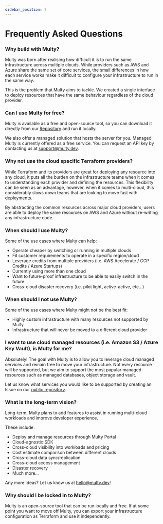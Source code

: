 ```yaml
---
sidebar_position: 7
---
```


# Frequently Asked Questions

### Why build with Multy?

Multy was born after realising how difficult it is to run the same infrastructure across multiple clouds. While providers such as AWS and Azure share the same set of core services, the small differences in how each service works make it difficult to configure your infrastructure to run in the same way.

This is the problem that Multy aims to tackle. We created a single interface to deploy resources that have the same behaviour regardless of the cloud provider.


### Can I use Multy for free?

Multy is available as a free and open-source tool, so you can download it directly from our [Repository](https://github.com/multycloud/multy) and run it locally.

We also offer a managed solution that hosts the server for you. Managed Multy is currently offered as a free service. You can request an API key by contacting us at support@multy.dev.


### Why not use the cloud specific Terraform providers?

While Terraform and its providers are great for deploying any resource into any cloud, it puts all the burden on the infrastructure teams when it comes to understanding each provider and defining the resources. This flexibility can be seen as an advantage, however, when it comes to multi-cloud, this considerably slows down teams that are looking to move fast with deployments. 

By abstracting the common resources across major cloud providers, users are able to deploy the same resources on AWS and Azure without re-writing any infrastructure code.

### When should I use Multy?

Some of the use cases where Multy can help:

- Operate cheaper by switching or running in multiple clouds
- Fit customer requirements to operate in a specific region/cloud
- Leverage credits from multiple providers (i.e. AWS Accelerate / GCP Credits / Azure Startups)
- Currently using more than one cloud
- Want to future-proof infrastructure to be able to easily switch in the future
- Cross-cloud disaster recovery (i.e. pilot light, active-active, etc...)


### When should I not use Multy?

Some of the use cases where Multy might not be the best fit:

- Highly custom infrastructure with many resources not supported by Multy
- Infrastructure that will never be moved to a different cloud provider

### I want to use cloud managed resources (i.e. Amazon S3 / Azure Key Vault), is Multy for me?

Absolutely! The goal with Multy is to allow you to leverage cloud managed services and remain free to move your infrastructure.
Not every resource will be supported, but we aim to support the most popular managed resources such as managed databases, object storage and vault. 

Let us know what services you would like to be supported by creating an Issue on our [public repository](https://github.com/multycloud/multy/issues). 

### What is the long-term vision?

Long-term, Multy plans to add features to assist in running multi-cloud workloads and improve developer experience.

These include:

- Deploy and manage resources through Multy Portal
- Cloud-agnostic SDK
- Cross-cloud visibility into workloads and pricing
- Cost estimate comparison between different clouds
- Cross-cloud data sync/replication
- Cross-cloud access management
- Disaster recovery
- Much more...

Any more ideas? Let us know us at <hello@multy.dev>!

### Why should I be locked in to Multy?

Multy is an open-source tool that can be run locally and free. If at some point you want to move off Multy, you can export your infrastructure configuration as Terraform and use it independently.

